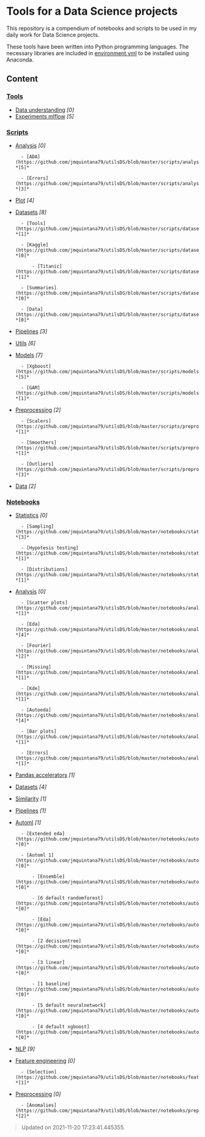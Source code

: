 # Tools for a Data Science projects

This repository is a compendium of notebooks and scripts to be used in my daily work for Data Science projects.

These tools have been written into Python programming languages. The necessary libraries are included in [environment.yml](https://github.com/jmquintana79/tools_mlproj/blob/master/environment.yml) to be installed using Anaconda.

## Content
### [Tools](https://github.com/jmquintana79/utilsDS/blob/master/tools)
- [Data understanding](https://github.com/jmquintana79/utilsDS/blob/master/tools/data_understanding) *[0]*
- [Experiments mlflow](https://github.com/jmquintana79/utilsDS/blob/master/tools/experiments_mlflow) *[5]*
### [Scripts](https://github.com/jmquintana79/utilsDS/blob/master/scripts)
- [Analysis](https://github.com/jmquintana79/utilsDS/blob/master/scripts/analysis) *[0]*

		- [ADA](https://github.com/jmquintana79/utilsDS/blob/master/scripts/analysis/ADA) *[5]*

		- [Errors](https://github.com/jmquintana79/utilsDS/blob/master/scripts/analysis/errors) *[3]*
- [Plot](https://github.com/jmquintana79/utilsDS/blob/master/scripts/plot) *[4]*
- [Datasets](https://github.com/jmquintana79/utilsDS/blob/master/scripts/datasets) *[8]*

		- [Tools](https://github.com/jmquintana79/utilsDS/blob/master/scripts/datasets/tools) *[1]*

		- [Kaggle](https://github.com/jmquintana79/utilsDS/blob/master/scripts/datasets/kaggle) *[0]*

			- [Titanic](https://github.com/jmquintana79/utilsDS/blob/master/scripts/datasets/kaggle/titanic) *[1]*

		- [Summaries](https://github.com/jmquintana79/utilsDS/blob/master/scripts/datasets/summaries) *[0]*

		- [Data](https://github.com/jmquintana79/utilsDS/blob/master/scripts/datasets/data) *[0]*
- [Pipelines](https://github.com/jmquintana79/utilsDS/blob/master/scripts/pipelines) *[3]*
- [Utils](https://github.com/jmquintana79/utilsDS/blob/master/scripts/utils) *[6]*
- [Models](https://github.com/jmquintana79/utilsDS/blob/master/scripts/models) *[7]*

		- [Xgboost](https://github.com/jmquintana79/utilsDS/blob/master/scripts/models/xgboost) *[5]*

		- [GAM](https://github.com/jmquintana79/utilsDS/blob/master/scripts/models/gam) *[1]*
- [Preprocessing](https://github.com/jmquintana79/utilsDS/blob/master/scripts/preprocessing) *[2]*

		- [Scalers](https://github.com/jmquintana79/utilsDS/blob/master/scripts/preprocessing/scalers) *[1]*

		- [Smoothers](https://github.com/jmquintana79/utilsDS/blob/master/scripts/preprocessing/smoothers) *[1]*

		- [Outliers](https://github.com/jmquintana79/utilsDS/blob/master/scripts/preprocessing/outliers) *[3]*
- [Data](https://github.com/jmquintana79/utilsDS/blob/master/scripts/data) *[2]*
### [Notebooks](https://github.com/jmquintana79/utilsDS/blob/master/notebooks)
- [Statistics](https://github.com/jmquintana79/utilsDS/blob/master/notebooks/statistics) *[0]*

		- [Sampling](https://github.com/jmquintana79/utilsDS/blob/master/notebooks/statistics/sampling) *[3]*

		- [Hypotesis testing](https://github.com/jmquintana79/utilsDS/blob/master/notebooks/statistics/hypotesis_testing) *[1]*

		- [Distributions](https://github.com/jmquintana79/utilsDS/blob/master/notebooks/statistics/distributions) *[1]*
- [Analysis](https://github.com/jmquintana79/utilsDS/blob/master/notebooks/analysis) *[0]*

		- [Scatter plots](https://github.com/jmquintana79/utilsDS/blob/master/notebooks/analysis/scatter_plots) *[1]*

		- [Eda](https://github.com/jmquintana79/utilsDS/blob/master/notebooks/analysis/EDA) *[4]*

		- [Fourier](https://github.com/jmquintana79/utilsDS/blob/master/notebooks/analysis/fourier) *[2]*

		- [Missing](https://github.com/jmquintana79/utilsDS/blob/master/notebooks/analysis/missing) *[1]*

		- [Kde](https://github.com/jmquintana79/utilsDS/blob/master/notebooks/analysis/KDE) *[1]*

		- [Autoeda](https://github.com/jmquintana79/utilsDS/blob/master/notebooks/analysis/autoEDA) *[4]*

		- [Bar plots](https://github.com/jmquintana79/utilsDS/blob/master/notebooks/analysis/bar_plots) *[1]*

		- [Errors](https://github.com/jmquintana79/utilsDS/blob/master/notebooks/analysis/errors) *[1]*
- [Pandas accelerators](https://github.com/jmquintana79/utilsDS/blob/master/notebooks/pandas_accelerators) *[1]*
- [Datasets](https://github.com/jmquintana79/utilsDS/blob/master/notebooks/datasets) *[4]*
- [Similarity](https://github.com/jmquintana79/utilsDS/blob/master/notebooks/similarity) *[1]*
- [Pipelines](https://github.com/jmquintana79/utilsDS/blob/master/notebooks/pipelines) *[1]*
- [Automl](https://github.com/jmquintana79/utilsDS/blob/master/notebooks/automl) *[1]*

		- [Extended eda](https://github.com/jmquintana79/utilsDS/blob/master/notebooks/automl/Extended_EDA) *[0]*

		- [Automl 1](https://github.com/jmquintana79/utilsDS/blob/master/notebooks/automl/AutoML_1) *[0]*

			- [Ensemble](https://github.com/jmquintana79/utilsDS/blob/master/notebooks/automl/AutoML_1/Ensemble) *[0]*

			- [6 default randomforest](https://github.com/jmquintana79/utilsDS/blob/master/notebooks/automl/AutoML_1/6_Default_RandomForest) *[0]*

			- [Eda](https://github.com/jmquintana79/utilsDS/blob/master/notebooks/automl/AutoML_1/EDA) *[0]*

			- [2 decisiontree](https://github.com/jmquintana79/utilsDS/blob/master/notebooks/automl/AutoML_1/2_DecisionTree) *[0]*

			- [3 linear](https://github.com/jmquintana79/utilsDS/blob/master/notebooks/automl/AutoML_1/3_Linear) *[0]*

			- [1 baseline](https://github.com/jmquintana79/utilsDS/blob/master/notebooks/automl/AutoML_1/1_Baseline) *[0]*

			- [5 default neuralnetwork](https://github.com/jmquintana79/utilsDS/blob/master/notebooks/automl/AutoML_1/5_Default_NeuralNetwork) *[0]*

			- [4 default xgboost](https://github.com/jmquintana79/utilsDS/blob/master/notebooks/automl/AutoML_1/4_Default_Xgboost) *[0]*
- [NLP](https://github.com/jmquintana79/utilsDS/blob/master/notebooks/nlp) *[9]*
- [Feature engineering](https://github.com/jmquintana79/utilsDS/blob/master/notebooks/feature_engineering) *[0]*

		- [Selection](https://github.com/jmquintana79/utilsDS/blob/master/notebooks/feature_engineering/selection) *[1]*
- [Preprocessing](https://github.com/jmquintana79/utilsDS/blob/master/notebooks/preprocessing) *[0]*

		- [Anomalies](https://github.com/jmquintana79/utilsDS/blob/master/notebooks/preprocessing/anomalies) *[2]*
> Updated on 2021-11-20 17:23:41.445355.
